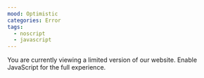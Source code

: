 ```yaml
---
mood: Optimistic
categories: Error
tags:
  - noscript
  - javascript
---
```

You are currently viewing a limited version of our website. Enable JavaScript for the full experience.